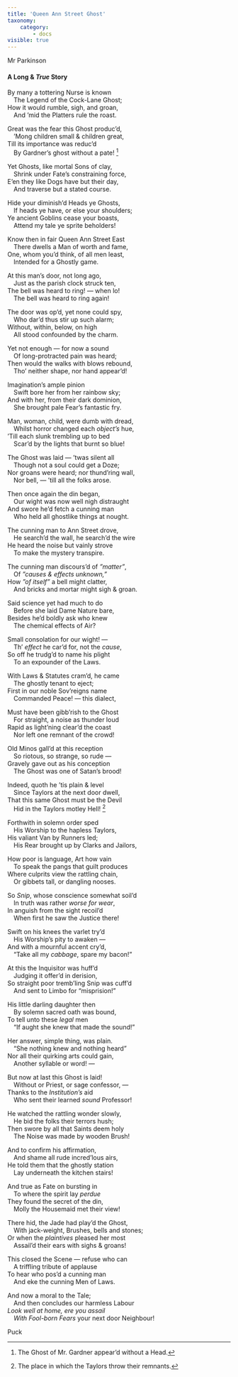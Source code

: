 ```yaml
---
title: 'Queen Ann Street Ghost'
taxonomy:
    category:
        - docs
visible: true
---
```


<div class="author">Mr Parkinson</div>

#### A Long & *True* Story

By many a tottering Nurse is known  
&emsp;The Legend of the Cock-Lane Ghost;  
How it would rumble, sigh, and groan,  
&emsp;And ’mid the Platters rule the roast.  

Great was the fear this Ghost produc’d,  
&emsp;’Mong children small & children great,  
Till its importance was reduc’d  
&emsp;By Gardner’s ghost without a pate! [^1]  

Yet Ghosts, like mortal Sons of clay,  
&emsp;Shrink under Fate’s constraining force,  
E’en they like Dogs have but their day,  
&emsp;And traverse but a stated course.  

Hide your diminish’d Heads ye Ghosts,  
&emsp;If heads ye have, or else your shoulders;  
Ye ancient Goblins cease your boasts,  
&emsp;Attend my tale ye sprite beholders!  

Know then in fair Queen Ann Street East  
&emsp;There dwells a Man of worth and fame,  
One, whom you’d think, of all men least,  
&emsp;Intended for a Ghostly game.  
 
At this man’s door, not long ago,  
&emsp;Just as the parish clock struck ten,  
The bell was heard to ring! — when lo!  
&emsp;The bell was heard to ring again!  

The door was op’d, yet none could spy,  
&emsp;Who dar’d thus stir up such alarm;  
Without, within, below, on high  
&emsp;All stood confounded by the charm.  

Yet not enough — for now a sound  
&emsp;Of long-protracted pain was heard;  
Then would the walks with blows rebound,  
&emsp;Tho’ neither shape, nor hand appear’d!  
  
Imagination’s ample pinion  
&emsp;Swift bore her from her rainbow sky;  
And with her, from their dark dominion,  
&emsp;She brought pale Fear’s fantastic fry.  
  
Man, woman, child, were dumb with dread,  
&emsp;Whilst horror changed each *object’s* hue,  
’Till each slunk trembling up to bed  
&emsp;Scar’d by the lights that burnt so blue!  
  
The Ghost was laid — ’twas silent all  
&emsp;Though not a soul could get a Doze;  
Nor groans were heard; nor thund’ring wall,  
&emsp;Nor bell, — ’till all the folks arose.  
  
Then once again the din began,  
&emsp;Our wight was now well nigh distraught  
And swore he’d fetch a cunning man  
&emsp;Who held all ghostlike things at nought.  
  
The cunning man to Ann Street drove,  
&emsp;He search’d the wall, he search’d the wire  
He heard the noise but vainly strove  
&emsp;To make the mystery transpire.  
  
The cunning man discours’d of *”matter”*,  
&emsp;Of *”causes & effects unknown,”*  
How *”of itself”* a bell might clatter,  
&emsp;And bricks and mortar might sigh & groan.  
  
Said science yet had much to do  
&emsp;Before she laid Dame Nature bare,  
Besides he’d boldly ask who knew  
&emsp;The chemical effects of Air?  
 
Small consolation for our wight! —  
&emsp;Th’ *effect* he car’d for, not the *cause*,  
So off he trudg’d to name his plight  
&emsp;To an expounder of the Laws.  
  
With Laws & Statutes cram’d, he came  
&emsp;The ghostly tenant to eject;  
First in our noble Sov’reigns name  
&emsp;Commanded Peace! — this dialect,  
  
Must have been gibb’rish to the Ghost  
&emsp;For straight, a noise as thunder loud  
Rapid as light’ning clear’d the coast  
&emsp;Nor left one remnant of the crowd!  
  
Old Minos gall’d at this reception  
&emsp;So riotous, so strange, so rude —  
Gravely gave out as his conception  
&emsp;The Ghost was one of Satan’s brood!  
  
Indeed, quoth he ’tis plain & level  
&emsp;Since Taylors at the next door dwell,  
That this same Ghost must be the Devil  
&emsp;Hid in the Taylors motley Hell! [^2]  
  
Forthwith in solemn order sped  
&emsp;His Worship to the hapless Taylors,  
His valiant Van by Runners led;  
&emsp;His Rear brought up by Clarks and Jailors,  
  
How poor is language, Art how vain  
&emsp;To speak the pangs that guilt produces  
Where culprits view the rattling chain,  
&emsp;Or gibbets tall, or dangling nooses.  
  
So *Snip*, whose conscience somewhat soil’d  
&emsp;In truth was rather *worse for wear*,  
In anguish from the sight recoil’d  
&emsp;When first he saw the Justice there!  
  
Swift on his knees the varlet try’d  
&emsp;His Worship’s pity to awaken —  
And with a mournful accent cry’d,  
&emsp;“Take all my *cabbage*, spare my bacon!”  
  
At this the Inquisitor was huff’d  
&emsp;Judging it offer’d in derision,  
So straight poor tremb’ling Snip was cuff’d  
&emsp;And sent to Limbo for “misprision!” 
  
His little darling daughter then  
&emsp;By solemn sacred oath was bound,  
To tell unto these *legal* men  
&emsp;“If aught she knew that made the sound!”  
  
Her answer, simple thing, was plain.  
&emsp;“She nothing knew and nothing heard”  
Nor all their quirking arts could gain,  
&emsp;Another syllable or word! —  
  
But now at last this Ghost is laid!  
&emsp;Without or Priest, or sage confessor, —  
Thanks to the *Institution’s* aid  
&emsp;Who sent their learned *sound* Professor!  
  
He watched the rattling wonder slowly,  
&emsp;He bid the folks their terrors hush;  
Then swore by all that Saints deem holy  
&emsp;The Noise was made by wooden Brush!  
  
And to confirm his affirmation,  
&emsp;And shame all rude incred’lous airs,  
He told them that the ghostly station  
&emsp;Lay underneath the kitchen stairs!  
  
And true as Fate on bursting in  
&emsp;To where the spirit lay *perdue*  
They found the secret of the din,  
&emsp;Molly the Housemaid met their view!  
  
There hid, the Jade had play’d the Ghost,  
&emsp;With jack-weight, Brushes, bells and stones;  
Or when the *plaintives* pleased her most  
&emsp;Assail’d their ears with sighs & groans!  
  
This closed the Scene — refuse who can  
&emsp;A triffling tribute of applause  
To hear who pos’d a cunning man  
&emsp;And eke the cunning Men of Laws.  
  
And now a moral to the Tale;  
&emsp;And then concludes our harmless Labour  
*Look well at home, ere you assail*  
&emsp;*With Fool-born Fears* your next door Neighbour!  
  
Puck

[^1]: The Ghost of Mr. Gardner appear’d without a Head. 
[^2]: The place in which the Taylors throw their remnants. 